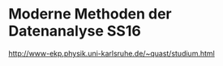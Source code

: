 # Moderne Methoden der Datenanalyse SS16

http://www-ekp.physik.uni-karlsruhe.de/~quast/studium.html

